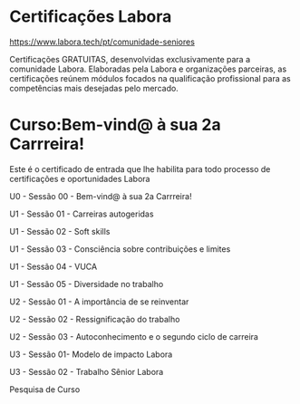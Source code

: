 # Certificações Labora
https://www.labora.tech/pt/comunidade-seniores

Certificações GRATUITAS, desenvolvidas exclusivamente para a comunidade Labora. Elaboradas pela Labora e organizações parceiras, as certificações reúnem módulos focados na qualificação profissional para as competências mais desejadas pelo mercado.

# Curso:Bem-vind@ à sua 2a Carrreira!
Este é o certificado de entrada que lhe habilita para todo processo de certificações e oportunidades Labora

U0 - Sessão 00 - Bem-vind@ à sua 2a Carrreira!

U1 - Sessão 01 - Carreiras autogeridas

U1 - Sessão 02 - Soft skills

U1 - Sessão 03 - Consciência sobre contribuições e limites

U1 - Sessão 04 - VUCA

U1 - Sessão 05 - Diversidade no trabalho

U2 - Sessão 01 - A importância de se reinventar

U2 - Sessão 02 - Ressignificação do trabalho

U2 - Sessão 03 - Autoconhecimento e o segundo ciclo de carreira

U3 - Sessão 01- Modelo de impacto Labora

U3 - Sessão 02 - Trabalho Sênior Labora

Pesquisa de Curso
